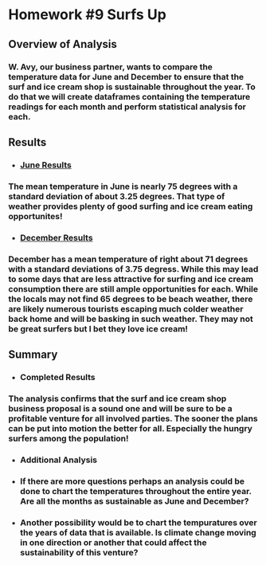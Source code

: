 # Homework #9 Surfs Up

## Overview of Analysis

### W. Avy, our business partner, wants to compare the temperature data for June and December to ensure that the surf and ice cream shop is sustainable throughout the year.  To do that we will create dataframes containing the temperature readings for each month and perform statistical analysis for each. 

## Results

* ### [June Results](https://github.com/ethiry99/HW9_Surfs_Up/blob/main/Resources/images/june.png)
### The mean temperature in June is nearly 75 degrees with a standard deviation of about 3.25 degrees.  That type of weather provides plenty of good surfing and ice cream eating opportunites!

* ### [December Results](https://github.com/ethiry99/HW9_Surfs_Up/blob/main/Resources/images/dec.png)
### December has a mean temperature of right about 71 degrees with a standard deviations of 3.75 degress.  While this may lead to some days that are less attractive for surfing and ice cream consumption there are still ample opportunities for each.  While the locals may not find 65 degrees to be beach weather, there are likely numerous tourists escaping much colder weather back home and will be basking in such weather.  They may not be great surfers but I bet they love ice cream!

## Summary

* ### Completed Results
### The analysis confirms that the surf and ice cream shop business proposal is a sound one and will be sure to be a profitable venture for all involved parties.  The sooner the plans can be put into motion the better for all.  Especially the hungry surfers among the population!

* ### Additional Analysis
- ### If there are more questions perhaps an analysis could be done to chart the temperatures throughout the entire year.  Are all the months as sustainable as June and December?
- ### Another possibility would be to chart the tempuratures over the years of data that is available.  Is climate change moving in one direction or another that could affect the sustainability of this venture?



